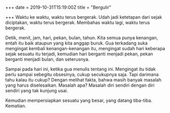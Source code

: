 +++
date = 2019-10-31T15:19:00Z
title = "Bergulir"

+++
Waktu ke waktu, waktu terus bergerak. Udah jadi ketetapan dari sejak diciptakan, waktu terus bergerak. Membahas waktu lagi, waktu terus bergerak.<!--more-->

Detik, menit, jam, hari, pekan, bulan, tahun. Kita semua punya kenangan, entah itu baik ataupun yang kita anggap buruk. Gua terkadang suka mengingat kembali kenangan-kenangan itu, mengingat sudah hari keberapa sejak sesuatu itu terjadi, kemudian hari berganti menjadi pekan, pekan berganti menjadi bulan, dan seterusnya.

Sampai pada hari ini, ketika gua menulis tentang ini. Mengingat itu tidak perlu sampai sebegitu obsesinya, cukup secukupnya saja. Tapi darimana tahu kalau itu cukup? Dengan melihat fakta, bahwa masih banyak masalah yang harus diselesaikan. Masalah apa? Masalah diri sendiri dengan diri sendiri yang tak kunjung usai.

Kemudian mempersiapkan sesuatu yang besar, yang datang tiba-tiba. Kematian.